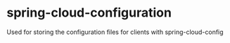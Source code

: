 # spring-cloud-configuration
Used for storing the configuration files for clients with spring-cloud-config
